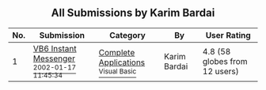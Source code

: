 ﻿<div align="center">

## All Submissions by Karim Bardai

</div>

No.  | Submission | Category | By   | User Rating
---- | ---------- | -------- | ---- | -----------
1 | [VB6 Instant Messenger<br /><sup>2002-01-17 11:45:34</sup>](https://github.com/Planet-Source-Code/karim-bardai-vb6-instant-messenger__1-30836) | [Complete Applications<br /><sup>Visual Basic</sup>](../ByCategory/complete-applications__1-27.md) | Karim Bardai | 4.8 (58 globes from 12 users)
